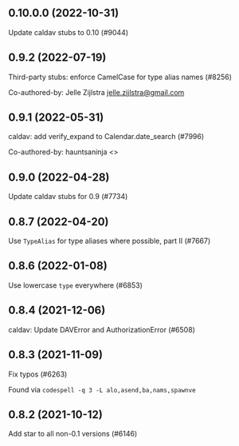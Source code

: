 ## 0.10.0.0 (2022-10-31)

Update caldav stubs to 0.10 (#9044)

## 0.9.2 (2022-07-19)

Third-party stubs: enforce CamelCase for type alias names (#8256)

Co-authored-by: Jelle Zijlstra <jelle.zijlstra@gmail.com>

## 0.9.1 (2022-05-31)

caldav: add verify_expand to Calendar.date_search (#7996)

Co-authored-by: hauntsaninja <>

## 0.9.0 (2022-04-28)

Update caldav stubs for 0.9 (#7734)

## 0.8.7 (2022-04-20)

Use `TypeAlias` for type aliases where possible, part II (#7667)

## 0.8.6 (2022-01-08)

Use lowercase `type` everywhere (#6853)

## 0.8.4 (2021-12-06)

caldav: Update DAVError and AuthorizationError (#6508)

## 0.8.3 (2021-11-09)

Fix typos (#6263)

Found via `codespell -q 3 -L alo,asend,ba,nams,spawnve`

## 0.8.2 (2021-10-12)

Add star to all non-0.1 versions (#6146)

